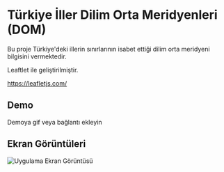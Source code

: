 
# Türkiye İller Dilim Orta Meridyenleri (DOM)

Bu proje Türkiye'deki illerin sınırlarının isabet ettiği dilim orta meridyeni bilgisini vermektedir.

Leaftlet ile geliştirilmiştir.

https://leafletjs.com/






## Demo

Demoya gif veya bağlantı ekleyin

  
## Ekran Görüntüleri

![Uygulama Ekran Görüntüsü](https://raw.githubusercontent.com/ahmetaraci/domhesaplama/main/proje_thumbnail.png?token=GHSAT0AAAAAACR2RCLWTSLGBQPMUBG2Y42CZRVJSVA)

  
